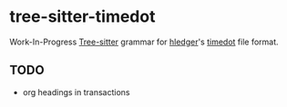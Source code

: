 # tree-sitter-timedot

Work-In-Progress [Tree-sitter](https://tree-sitter.github.io/tree-sitter/) grammar for [hledger](https://hledger.org/)'s [timedot](https://hledger.org/1.32/hledger.html#timedot-format) file format.

## TODO

- org headings in transactions
